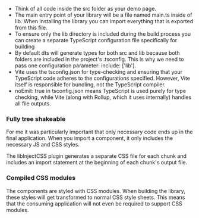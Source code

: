 - Think of all code inside the src folder as your demo page.
- The main entry point of your library will be a file named main.ts inside of lib. When installing the library you can import everything that is exported from this file.
- To ensure only the lib directory is included during the build process you can create a separate TypeScript configuration file specifically for building
- By default dts will generate types for both src and lib because both folders are included in the project's .tsconfig. This is why we need to pass one configuration parameter: include: ['lib'].
- Vite uses the tsconfig.json for type-checking and ensuring that your TypeScript code adheres to the configurations specified. However, Vite itself is responsible for bundling, not the TypeScript compiler.
- noEmit: true in tsconfig.json means TypeScript is used purely for type checking, while Vite (along with Rollup, which it uses internally) handles all file outputs.

### Fully tree shakeable

For me it was particularly important that only necessary code ends up in the final application. When you import a component, it only includes the necessary JS and CSS styles.

The libInjectCSS plugin generates a separate CSS file for each chunk and includes an import statement at the beginning of each chunk's output file.

### Compiled CSS modules

The components are styled with CSS modules. When building the library, these styles will get transformed to normal CSS style sheets. This means that the consuming application will not even be required to support CSS modules.
